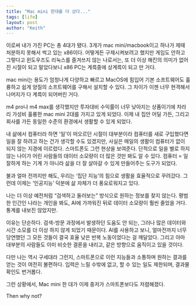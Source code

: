 ```yaml
---
title: "Mac mini 한대를 더 샀다..."
tags: [life]
layout: post
author: "Keith"
---
```


이로써 내가 가진 PC는 총 4대가 됐다. 3개가 mac mini/macbook이고 하나가 제때 처분하지 못해서 썩고 있는 x86이다. 어떻게든 구제시켜보려고 했지만
게임도 안하고 그렇다고 윈도우즈도 리눅스를 즐겨쓰지 않는 나로서는, 또 더 이상 해킨의 의미가 없어진 시절이 되고 말았다보니 x86 PC는 계륵중에 상계륵이 되고 만 거다.

mac mini는 용도가 엄청나게 다양하고 빠르고 MacOS에 힘입어 기본 소프트웨어도 훌륭하고 쉽게 양질의 소프트웨어를 구해서 설치할 수 있다. 그 차이가 이젠 너무 현격해서 나머지가 다 계륵이 되어버린 거다. 

m4 pro나 m4 max를 생각했지만 투자대비 수익률이 너무 낮아지는 상품이기에 차라리 가성비 훌륭한 mac mini 2대를 가지고 있게 되었다. 이제 내 집안 어딜 가든, 그리고 회사를 가든 동일한 수준의 환경에서 생활할 수 있게 되었다. 

내 삶에서 컴퓨터라 하면 '일'이 떠오르던 시절이 대부분이라 컴퓨터를 새로 구입했다면 일을 잘 하려고 하는 건가 생각할 수도 있겠지만, 사실은 매일의 생활이 컴퓨터가 없이 되지 않는 지경에 이르렀다. 스마트폰도 그런 현상을 보여준다. 단적으로 일을 별로 하지 않는 나이가 어린 사람들의 데이터 소모량이 더 많은 것만 봐도 알 수 있다. 컴퓨터 = 일 잘하게 하는 기계 가 아니라 삶을 더 잘 살아갈 수 있게 만들어주는 도구가 되었다. 

불과 얼마 전까지만 해도, 우리는 ‘집단 지능’의 힘으로 생활을 효율적으로 꾸려갔다. 그런데 이제는 ‘인공지능’ 덕분에 삶 자체가 더 풍요로워지고 있다.

나는 더 이상 예전처럼 “검색하고 둘러보는” 방식으로 원하는 정보를 찾지 않는다. 평범한 인간인 나라는 개인을 봐도, AI에 가까워진 뒤로 데이터 소모량이 훨씬 줄었을 거다. 통계를 내보진 않았지만. 

이유는 단순하다. 검색-방문 과정에서 발생하던 도움도 안 되는, 그러나 많은 데이터와 시간 소모를 더 이상 하지 않게 되었기 때문이다.
AI를 사용하고 보니, 얼마전까지 너무 당연했던 그 모든 것들이 결국 효율 낮은 반복 노동이었다는 걸 깨달았다.
그리고 아마 대부분의 사람들도 이미 비슷한 결론을 내리고, 같은 방향으로 움직이고 있을 것이다.

다만 나는 역시 구세대라 그런지,
스마트폰으로 이런 지능들과 소통하며 원하는 결과를 얻는 것이 여전히 불편하다.
입력은 느릴 수밖에 없고, 할 수 있는 일도 제한되며, 결과물 확인도 번거롭다.

그런 상황에서, Mac mini 한 대가 이제 중저가 스마트폰보다도 저렴해졌다.

Then why not?